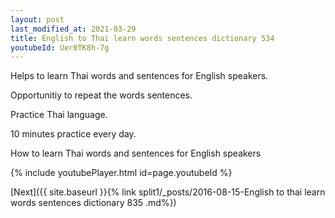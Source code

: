 ```yaml
---
layout: post
last_modified_at: 2021-03-29
title: English to Thai learn words sentences dictionary 534 
youtubeId: Uer0TK8h-7g
---
```

 
 
Helps to learn Thai words and sentences for English speakers.

Opportunitiy to repeat the words sentences. 

Practice Thai language. 
 
10 minutes practice every day. 
 
How to learn Thai words and sentences for English speakers 
 
{% include youtubePlayer.html id=page.youtubeId %}
 
 
[Next]({{ site.baseurl }}{% link  split1/_posts/2016-08-15-English to thai learn words sentences dictionary 835 .md%})
 
